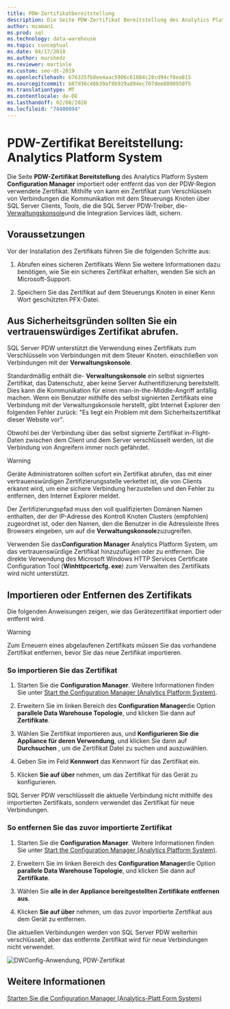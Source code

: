 ```yaml
---
title: PDW-Zertifikatbereitstellung
description: Die Seite PDW-Zertifikat Bereitstellung des Analytics Platform System Configuration Manager importiert oder entfernt das von der PDW-Region verwendete Zertifikat.
author: mzaman1
ms.prod: sql
ms.technology: data-warehouse
ms.topic: conceptual
ms.date: 04/17/2018
ms.author: murshedz
ms.reviewer: martinle
ms.custom: seo-dt-2019
ms.openlocfilehash: 676335fb8ee4aac5906c61084c28cd94cf8ea815
ms.sourcegitcommit: b87d36c46b39af8b929ad94ec707dee8800950f5
ms.translationtype: MT
ms.contentlocale: de-DE
ms.lasthandoff: 02/08/2020
ms.locfileid: "74400894"
---
```

# <a name="pdw-certificate-provisioning---analytics-platform-system"></a>PDW-Zertifikat Bereitstellung: Analytics Platform System
Die Seite **PDW-Zertifikat Bereitstellung** des Analytics Platform System **Configuration Manager** importiert oder entfernt das von der PDW-Region verwendete Zertifikat. Mithilfe von kann ein Zertifikat zum Verschlüsseln von Verbindungen die Kommunikation mit dem Steuerungs Knoten über SQL Server Clients, Tools, die die SQL Server PDW-Treiber, die- [Verwaltungskonsole](monitor-the-appliance-by-using-the-admin-console.md)und die Integration Services lädt, sichern.  
  
## <a name="prerequisites"></a>Voraussetzungen  
Vor der Installation des Zertifikats führen Sie die folgenden Schritte aus:  
  
1.  Abrufen eines sicheren Zertifikats Wenn Sie weitere Informationen dazu benötigen, wie Sie ein sicheres Zertifikat erhalten, wenden Sie sich an Microsoft-Support.  
  
2.  Speichern Sie das Zertifikat auf dem Steuerungs Knoten in einer Kenn Wort geschützten PFX-Datei.  
  
## <a name="for-security-reasons-obtain-a-trusted-certificate"></a>Aus Sicherheitsgründen sollten Sie ein vertrauenswürdiges Zertifikat abrufen.  
SQL Server PDW unterstützt die Verwendung eines Zertifikats zum Verschlüsseln von Verbindungen mit dem Steuer Knoten. einschließen von Verbindungen mit der **Verwaltungskonsole**.  
  
Standardmäßig enthält die- **Verwaltungskonsole** ein selbst signiertes Zertifikat, das Datenschutz, aber keine Server Authentifizierung bereitstellt. Dies kann die Kommunikation für einen man-in-the-Middle-Angriff anfällig machen. Wenn ein Benutzer mithilfe des selbst signierten Zertifikats eine Verbindung mit der Verwaltungskonsole herstellt, gibt Internet Explorer den folgenden Fehler zurück: "Es liegt ein Problem mit dem Sicherheitszertifikat dieser Website vor".  
  
Obwohl bei der Verbindung über das selbst signierte Zertifikat in-Flight-Daten zwischen dem Client und dem Server verschlüsselt werden, ist die Verbindung von Angreifern immer noch gefährdet.  
  
> [!WARNING]  
> Geräte Administratoren sollten sofort ein Zertifikat abrufen, das mit einer vertrauenswürdigen Zertifizierungsstelle verkettet ist, die von Clients erkannt wird, um eine sichere Verbindung herzustellen und den Fehler zu entfernen, den Internet Explorer meldet.  
  
Der Zertifizierungspfad muss den voll qualifizierten Domänen Namen enthalten, der der IP-Adresse des Kontroll Knoten Clusters (empfohlen) zugeordnet ist, oder den Namen, den die Benutzer in die Adressleiste Ihres Browsers eingeben, um auf die **Verwaltungskonsole**zuzugreifen.  
  
Verwenden Sie das**Configuration Manager** Analytics Platform System, um das vertrauenswürdige Zertifikat hinzuzufügen oder zu entfernen. Die direkte Verwendung des Microsoft Windows HTTP Services Certificate Configuration Tool (**Winhttpcertcfg. exe**) zum Verwalten des Zertifikats wird nicht unterstützt.  
  
## <a name="import-or-remove-the-certificate"></a>Importieren oder Entfernen des Zertifikats  
Die folgenden Anweisungen zeigen, wie das Gerätezertifikat importiert oder entfernt wird.

> [!WARNING]
> Zum Erneuern eines abgelaufenen Zertifikats müssen Sie das vorhandene Zertifikat entfernen, bevor Sie das neue Zertifikat importieren.
  
### <a name="to-import-the-certificate"></a>So importieren Sie das Zertifikat  
  
1.  Starten Sie die **Configuration Manager**. Weitere Informationen finden Sie unter [Start the Configuration Manager &#40;Analytics Platform System&#41;](launch-the-configuration-manager.md).  
  
2.  Erweitern Sie im linken Bereich des **Configuration Manager**die Option **parallele Data Warehouse Topologie**, und klicken Sie dann auf **Zertifikate**.  
  
3.  Wählen Sie Zertifikat importieren aus, und **Konfigurieren Sie die Appliance für deren Verwendung**, und klicken Sie dann auf **Durchsuchen** , um die Zertifikat Datei zu suchen und auszuwählen.  
  
4.  Geben Sie im Feld **Kennwort** das Kennwort für das Zertifikat ein.  
  
5.  Klicken **Sie auf über** nehmen, um das Zertifikat für das Gerät zu konfigurieren.  
  
SQL Server PDW verschlüsselt die aktuelle Verbindung nicht mithilfe des importierten Zertifikats, sondern verwendet das Zertifikat für neue Verbindungen.  
  
### <a name="to-remove-the-previously-imported-certificate"></a>So entfernen Sie das zuvor importierte Zertifikat  
  
1.  Starten Sie die **Configuration Manager**. Weitere Informationen finden Sie unter [Start the Configuration Manager &#40;Analytics Platform System&#41;](launch-the-configuration-manager.md).  
  
2.  Erweitern Sie im linken Bereich des **Configuration Manager**die Option **parallele Data Warehouse Topologie**, und klicken Sie dann auf **Zertifikate**.  
  
3.  Wählen Sie **alle in der Appliance bereitgestellten Zertifikate entfernen aus**.  
  
4.  Klicken **Sie auf über** nehmen, um das zuvor importierte Zertifikat aus dem Gerät zu entfernen.  
  
Die aktuellen Verbindungen werden von SQL Server PDW weiterhin verschlüsselt, aber das entfernte Zertifikat wird für neue Verbindungen nicht verwendet.  
  
![DWConfig-Anwendung, PDW-Zertifikat](./media/pdw-certificate-provisioning/SQL_Server_PDW_DWConfig_ApplPDWCert.png "SQL_Server_PDW_DWConfig_ApplPDWCert")  
  
## <a name="see-also"></a>Weitere Informationen  
[Starten Sie die Configuration Manager &#40;Analytics-Platt Form System&#41;](launch-the-configuration-manager.md)  
<!-- MISSING LINKS [HDInsight Certificate Provisioning &#40;Analytics Platform System&#41;](hdinsight-certificate-provisioning.md)  -->  
  
